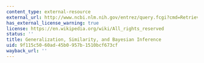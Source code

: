 ```yaml
---
content_type: external-resource
external_url: http://www.ncbi.nlm.nih.gov/entrez/query.fcgi?cmd=Retrieve&db=PubMed&dopt=Citation&list_uids=12048947
has_external_license_warning: true
license: https://en.wikipedia.org/wiki/All_rights_reserved
status: ''
title: Generalization, Similarity, and Bayesian Inference
uid: 9f115c50-60ad-45b0-957b-1510bcf673cf
wayback_url: ''
---
```

